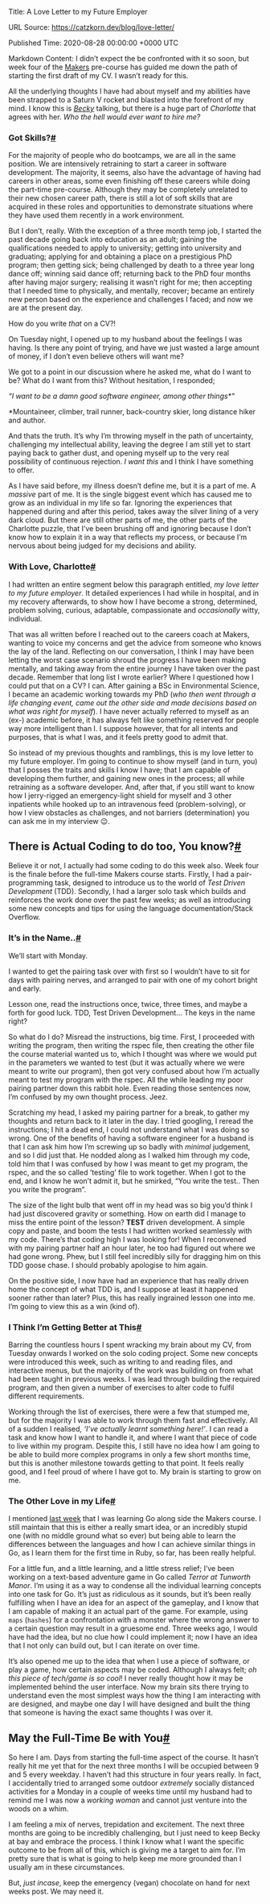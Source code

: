 Title: A Love Letter to my Future Employer

URL Source: https://catzkorn.dev/blog/love-letter/

Published Time: 2020-08-28 00:00:00 +0000 UTC

Markdown Content:
I didn’t expect the be confronted with it so soon, but week four of the [Makers](https://makers.tech/) pre-course has guided me down the path of starting the first draft of my CV. I wasn’t ready for this.

All the underlying thoughts I have had about myself and my abilities have been strapped to a Saturn V rocket and blasted into the forefront of my mind. I know this is [_Becky_](https://catzkorn.dev/blog/becky/#_becky-with-the-negative-thoughts_) talking, but there is a huge part of _Charlotte_ that agrees with her. _Who the hell would ever want to hire me?_

### Got Skills?[#](https://catzkorn.dev/blog/love-letter/#got-skills)

For the majority of people who do bootcamps, we are all in the same position. We are intensively retraining to start a career in software development. The majority, it seems, also have the advantage of having had careers in other areas, some even finishing off these careers while doing the part-time pre-course. Although they may be completely unrelated to their new chosen career path, there is still a lot of soft skills that are acquired in these roles and opportunities to demonstrate situations where they have used them recently in a work environment.

But I don’t, really. With the exception of a three month temp job, I started the past decade going back into education as an adult; gaining the qualifications needed to apply to university; getting into university and graduating; applying for and obtaining a place on a prestigious PhD program; then getting sick; being challenged by death to a three year long dance off; winning said dance off; returning back to the PhD four months after having major surgery; realising it wasn’t right for me; then accepting that I needed time to physically, and mentally, recover; became an entirely new person based on the experience and challenges I faced; and now we are at the present day.

How do you write _that_ on a CV?!

On Tuesday night, I opened up to my husband about the feelings I was having. Is there any point of trying, and have we just wasted a large amount of money, if I don’t even believe others will want me?

We got to a point in our discussion where he asked me, what do I want to be? What do I want from this? Without hesitation, I responded;

_“I want to be a damn good software engineer, among other things*"_

*Mountaineer, climber, trail runner, back-country skier, long distance hiker and author.

And thats the truth. It’s why I’m throwing myself in the path of uncertainty, challenging my intellectual ability, leaving the degree I am still yet to start paying back to gather dust, and opening myself up to the very real possibility of continuous rejection. _I want this_ and I think I have something to offer.

As I have said before, my illness doesn’t define me, but it is a part of me. A _massive_ part of me. It is the single biggest event which has caused me to grow as an individual in my life so far. Ignoring the experiences that happened during and after this period, takes away the silver lining of a very dark cloud. But there are still other parts of me, the other parts of the Charlotte puzzle, that I’ve been brushing off and ignoring because I don’t know how to explain it in a way that reflects my process, or because I’m nervous about being judged for my decisions and ability.

### With Love, Charlotte[#](https://catzkorn.dev/blog/love-letter/#with-love-charlotte)

I had written an entire segment below this paragraph entitled, _my love letter to my future employer_. It detailed experiences I had while in hospital, and in my recovery afterwards, to show how I have become a strong, determined, problem solving, curious, adaptable, compassionate and _occasionally_ witty, individual.

That was all written before I reached out to the careers coach at Makers, wanting to voice my concerns and get the advice from someone who knows the lay of the land. Reflecting on our conversation, I think I may have been letting the worst case scenario shroud the progress I have been making mentally, and taking away from the entire journey I have taken over the past decade. Remember that long list I wrote earlier? Where I questioned how I could put that on a CV? I can. After gaining a BSc in Environmental Science, I became an academic working towards my PhD (_who then went through a life changing event, came out the other side and made decisions based on what was right for myself_). I have never actually referred to myself as an (ex-) academic before, it has always felt like something reserved for people way more intelligent than I. I suppose however, that for all intents and purposes, that is what I was, and it feels pretty good to admit that.

So instead of my previous thoughts and ramblings, this is my love letter to my future employer. I’m going to continue to show myself (and in turn, you) that I posses the traits and skills I know I have; that I am capable of developing them further, and gaining new ones in the process; all while retraining as a software developer. And, after that, if you still want to know how I jerry-rigged an emergency-light shield for myself and 3 other inpatients while hooked up to an intravenous feed (problem-solving), or how I view obstacles as challenges, and not barriers (determination) you can ask me in my interview 😉.

There is Actual Coding to do too, You know?[#](https://catzkorn.dev/blog/love-letter/#there-is-actual-coding-to-do-too-you-know)
--------------------------------------------------------------------------------------------------------------------------------

Believe it or not, I actually had some coding to do this week also. Week four is the finale before the full-time Makers course starts. Firstly, I had a pair-programming task, designed to introduce us to the world of _Test Driven Development_ (TDD). Secondly, I had a larger solo task which builds and reinforces the work done over the past few weeks; as well as introducing some new concepts and tips for using the language documentation/Stack Overflow.

### It’s in the Name..[#](https://catzkorn.dev/blog/love-letter/#its-in-the-name)

We’ll start with Monday.

I wanted to get the pairing task over with first so I wouldn’t have to sit for days with pairing nerves, and arranged to pair with one of my cohort bright and early.

Lesson one, read the instructions once, twice, three times, and maybe a forth for good luck. TDD, Test Driven Development… The keys in the name right?

So what do I do? Misread the instructions, big time. First, I proceeded with writing the program, then writing the rspec file, then creating the other file the course material wanted us to, which I thought was where we would put in the parameters we wanted to test (but it was actually where we were meant to write our program), then got very confused about how I’m actually meant to test my program with the rspec. All the while leading my poor pairing partner down this rabbit hole. Even reading those sentences now, I’m confused by my own thought process. Jeez.

Scratching my head, I asked my pairing partner for a break, to gather my thoughts and return back to it later in the day. I tried googling, I reread the instructions; I hit a dead end, I could not understand what I was doing so wrong. One of the benefits of having a software engineer for a husband is that I can ask him how I’m screwing up so badly with _minimal_ judgement, and so I did just that. He nodded along as I walked him through my code, told him that I was confused by how I was meant to get my program, the rspec, and the so called ’testing’ file to work together. When I got to the end, and I know he won’t admit it, but he smirked, “You write the test.. Then you write the program”.

The size of the light bulb that went off in my head was so big you’d think I had just discovered gravity or something. How on earth did I manage to miss the entire point of the lesson? **TEST** driven development. A simple copy and paste, and boom the tests I had written worked seamlessly with my code. There’s that coding high I was looking for! When I reconvened with my pairing partner half an hour later, he too had figured out where we had gone wrong. Phew, but I still feel incredibly silly for dragging him on this TDD goose chase. I should probably apologise to him again.

On the positive side, I now have had an experience that has really driven home the concept of what TDD is, and I suppose at least it happened sooner rather than later? Plus, this has really ingrained lesson one into me. I’m going to view this as a win (kind of).

### I Think I’m Getting Better at This[#](https://catzkorn.dev/blog/love-letter/#i-think-im-getting-better-at-this)

Barring the countless hours I spent wracking my brain about my CV, from Tuesday onwards I worked on the solo coding project. Some new concepts were introduced this week, such as writing to and reading files, and interactive menus, but the majority of the work was building on from what had been taught in previous weeks. I was lead through building the required program, and then given a number of exercises to alter code to fulfil different requirements.

Working through the list of exercises, there were a few that stumped me, but for the majority I was able to work through them fast and effectively. All of a sudden I realised, _‘I’ve actually learnt something here!’_. I can read a task and know how I want to handle it, and where I want that piece of code to live within my program. Despite this, I still have no idea how I am going to be able to build more complex programs in only a few short months time, but this is another milestone towards getting to that point. It feels really good, and I feel proud of where I have got to. My brain is starting to grow on me.

### The Other Love in my Life[#](https://catzkorn.dev/blog/love-letter/#the-other-love-in-my-life)

I mentioned [last week](https://catzkorn.dev/blog/many-p/#learning-another-language-is-_go_-ing-to-be-hard) that I was learning Go along side the Makers course. I still maintain that this is either a really smart idea, or an incredibly stupid one (with no middle ground what so ever) but being able to learn the differences between the languages and how I can achieve similar things in Go, as I learn them for the first time in Ruby, so far, has been really helpful.

For a little fun, and a little learning, and a little stress relief; I’ve been working on a text-based adventure game in Go called _Terror at Tunworth Manor_. I’m using it as a way to condense all the individual learning concepts into one task for Go. It’s just as ridiculous as it sounds, but it’s been really fulfilling when I have an idea for an aspect of the gameplay, and I know that I am capable of making it an actual part of the game. For example, using `maps` (`hashes`) for a confrontation with a monster where the wrong answer to a certain question may result in a gruesome end. Three weeks ago, I would have had the idea, but no clue how I could implement it; now I have an idea that I not only can build out, but I can iterate on over time.

It’s also opened me up to the idea that when I use a piece of software, or play a game, how certain aspects may be coded. Although I always felt; _oh this piece of tech/game is so cool_! I never really thought how it may be implemented behind the user interface. Now my brain sits there trying to understand even the most simplest ways how the thing I am interacting with are designed, and maybe one day I will have designed and built the thing that someone is having the exact same thoughts I was over it.

May the Full-Time Be with You[#](https://catzkorn.dev/blog/love-letter/#may-the-full-time-be-with-you)
------------------------------------------------------------------------------------------------------

So here I am. Days from starting the full-time aspect of the course. It hasn’t really hit me yet that for the next three months I will be occupied between 9 and 5 every weekday. I haven’t had this structure in four years really. In fact, I accidentally tried to arranged some outdoor _extremely_ socially distanced activities for a Monday in a couple of weeks time until my husband had to remind me I was now a _working woman_ and cannot just venture into the woods on a whim.

I am feeling a mix of nerves, trepidation and excitement. The next three months are going to be incredibly challenging, but I just need to keep Becky at bay and embrace the process. I think I know what I want the specific outcome to be from all of this, which is giving me a target to aim for. I’m pretty sure that is what is going to help keep me more grounded than I usually am in these circumstances.

But, _just incase_, keep the emergency (vegan) chocolate on hand for next weeks post. We may need it.
